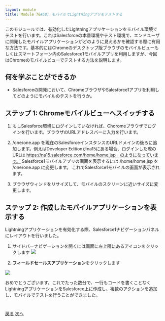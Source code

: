 ```yaml
---
layout: module
title: Module 7&#58; モバイルでLightningアプリをテストする
---
```


このモジュールでは、有効化したLightningアプリケーションをモバイル環境でテストを行います。これはSalesforceの本番環境やテスト環境で、エンドユーザに開発したモバイルアプリケーションがどのように見えるかを確認する際に有用な方法です。基本的にはChromeのデスクトップ版ブラウザのモバイルビューもしくはスマートフォーン内のSalesforce1モバイルアプリを利用しますが、今回はChromeのモバイルビューでテストする方法を説明します。

## 何を学ぶことができるか
- Salesforceの開発において、ChromeブラウザやSalesforce1アプリを利用してどのようにモバイルのテストを行うか。


## ステップ 1: Chromeモバイルビューへスイッチする

1. もしSalesforce環境にログインしていなければ、Choromeブラウザでログインを行います。ブラウザのURLアドレスバーに入力を行います。
2. /one/one.app を現在のSalesforceインスタンスのURLドメインの後ろに追加します。例えばDeveloper Editionがna15にある場合、ログインした際のURLは https://na15.salesforce.com/home/home.jsp　のようになっています。 Salesforce1モバイルアプリの画面を表示するには /home/home.jsp を /one/one.app に変更します。
これでSalesforce1モバイルの画面が表示されます。

3. ブラウザウィンドをリサイズして、モバイルのスクリーンに近いサイズに変更します。


## ステップ 2: 作成したモバイルアプリケーションを表示する
Lightningアプリケーションを有効化する際、Salesforce1ナビゲーションパネルにレイアウトを行いました。

1. サイドバーナビゲーションを開くには画面に左上隅にあるアイコンをクリックします
![](images/mobile1.png)

2. **フィールドセールスアプリケーション**をクリックします

![](images/mobile2.png)

おめでとうございます。これでたった数分で、一行もコードを書くことなくLightningアプリケーションをSalesforce上に作成し、複数のアクションを追加し、モバイルでテストを行うことができました。





<div class="row" style="margin-top:40px;">
<div class="col-sm-12">
<a href="create-searchbar-component.html" class="btn btn-default"><i class="glyphicon glyphicon-chevron-left"></i> 戻る</a>
<a href="next.html" class="btn btn-default pull-right">次へ <i class="glyphicon glyphicon-chevron-right"></i></a>
</div>
</div>
